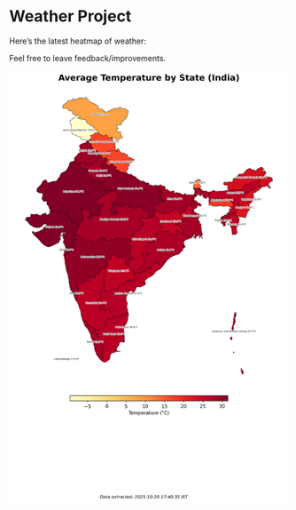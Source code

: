 # Weather Project

Here’s the latest heatmap of weather:

Feel free to leave feedback/improvements.

![India Heatmap](docs/assets/india_heatmap.png?v=F626BD)
